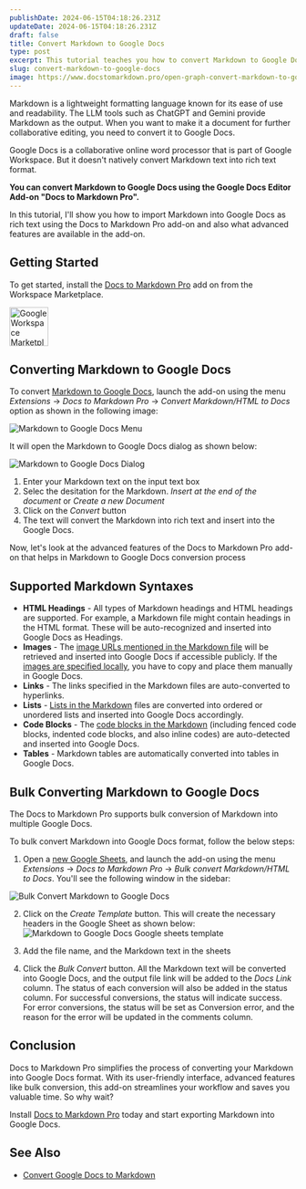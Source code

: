 ```yaml
---
publishDate: 2024-06-15T04:18:26.231Z
updateDate: 2024-06-15T04:18:26.231Z
draft: false
title: Convert Markdown to Google Docs
type: post
excerpt: This tutorial teaches you how to convert Markdown to Google Docs and also demonstrates how to do single conversion or bulk conversion.
slug: convert-markdown-to-google-docs
image: https://www.docstomarkdown.pro/open-graph-convert-markdown-to-google-docs.png
---
```


Markdown is a lightweight formatting language known for its ease of use and readability. The LLM tools such as ChatGPT and Gemini provide Markdown as the output. When you want to make it a document for further collaborative editing, you need to convert it to Google Docs.

Google Docs is a collaborative online word processor that is part of Google Workspace. But it doesn't natively convert Markdown text into rich text format.

**You can convert Markdown to Google Docs using the Google Docs Editor Add-on "Docs to Markdown Pro".**

In this tutorial, I'll show you how to import Markdown into Google Docs as rich text using the Docs to Markdown Pro add-on and also what advanced features are available in the add-on.

## Getting Started

To get started, install the [Docs to Markdown Pro](https://workspace.google.com/marketplace/app/docs_to_markdown_pro/483386994804) add on from the Workspace Marketplace.

<a href="https://workspace.google.com/marketplace/app/docs_to_markdown_pro/483386994804?pann=b" target="_blank" aria-label="Get it from the Google Workspace Marketplace">
  <img alt="Google Workspace Marketplace badge" alt-text="Get it from the Google Workspace Marketplace" src="https://workspace.google.com/static/img/marketplace/en/gwmBadge.svg?" style="height: 68px">
</a>

## Converting Markdown to Google Docs

To convert [Markdown to Google Docs](https://www.docstomarkdown.pro/convert-markdown-to-google-docs-online/), launch the add-on using the menu *Extensions* -> *Docs to Markdown Pro* -> *Convert Markdown/HTML to Docs* option as shown in the following image:

![Markdown to Google Docs Menu](images/markdown-to-google-docs-menu.png)

It will open the Markdown to Google Docs dialog as shown below:


![Markdown to Google Docs Dialog](images/image.png)

1. Enter your Markdown text on the input text box
2. Selec the desitation for the Markdown. *Insert at the end of the document* or *Create a new Document*
3. Click on the *Convert* button
4. The text will convert the Markdown into rich text and insert into the Google Docs.

Now, let's look at the advanced features of the Docs to Markdown Pro add-on that helps in Markdown to Google Docs conversion process

## Supported Markdown Syntaxes

- **HTML Headings** - All types of Markdown headings and HTML headings are supported. For example, a Markdown file might contain headings in the HTML format. These will be auto-recognized and inserted into Google Docs as Headings.
- **Images** - The [image URLs mentioned in the Markdown file](/add-images-to-readme-md-file-github/) will be retrieved and inserted into Google Docs if accessible publicly. If the [images are specified locally](/display-local-images-in-markdown/), you have to copy and place them manually in Google Docs.
- **Links** - The links specified in the Markdown files are auto-converted to hyperlinks.
- **Lists** - [Lists in the Markdown](/lists-in-markdown/) files are converted into ordered or unordered lists and inserted into Google Docs accordingly.
- **Code Blocks** - The [code blocks in the Markdown](/code-blocks-in-markdown/) (including fenced code blocks, indented code blocks, and also inline codes) are auto-detected and inserted into Google Docs.
- **Tables** - Markdown tables are automatically converted into tables in Google Docs.


## Bulk Converting Markdown to Google Docs

The Docs to Markdown Pro supports bulk conversion of Markdown into multiple Google Docs. 

To bulk convert Markdown into Google Docs format, follow the below steps:

1. Open a [new Google Sheets](https://sheets.new), and launch the add-on using the menu *Extensions* -> *Docs to Markdown Pro* -> *Bulk convert Markdown/HTML to Docs*. You'll see the following window in the sidebar:

![Bulk Convert Markdown to Google Docs](images/image-1.png)

2. Click on the *Create Template* button. This will create the necessary headers in the Google Sheet as shown below:
![Markdown to Google Docs Google sheets template](images/image-2.png)

3. Add the file name, and the Markdown text in the sheets

4. Click the *Bulk Convert* button. All the Markdown text will be converted into Google Docs, and the output file link will be added to the *Docs Link* column. The status of each conversion will also be added in the status column. For successful conversions, the status will indicate success. For error conversions, the status will be set as Conversion error, and the reason for the error will be updated in the comments column.

## Conclusion

Docs to Markdown Pro simplifies the process of converting your Markdown into Google Docs format. With its user-friendly interface, advanced features like bulk conversion, this add-on streamlines your workflow and saves you valuable time. So why wait?

Install [Docs to Markdown Pro](https://workspace.google.com/marketplace/app/docs_to_markdown_pro/483386994804?pann=b) today and start exporting Markdown into Google Docs.

## See Also

- [Convert Google Docs to Markdown](/convert-google-docs-to-markdown/)
